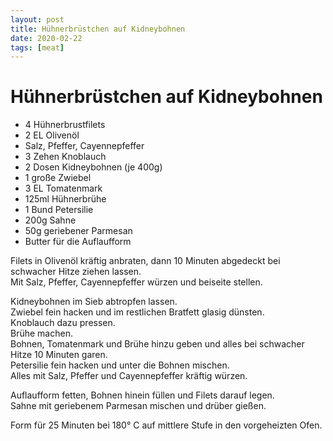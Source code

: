 ```yaml
---
layout: post
title: Hühnerbrüstchen auf Kidneybohnen
date: 2020-02-22
tags: [meat]
---
```

# Hühnerbrüstchen auf Kidneybohnen

- 4 Hühnerbrustfilets
- 2 EL Olivenöl
- Salz, Pfeffer, Cayennepfeffer
- 3 Zehen Knoblauch
- 2 Dosen Kidneybohnen (je 400g)
- 1 große Zwiebel
- 3 EL Tomatenmark
- 125ml Hühnerbrühe
- 1 Bund Petersilie
- 200g Sahne
- 50g geriebener Parmesan
- Butter für die Auflaufform

Filets in Olivenöl kräftig anbraten, dann 10 Minuten abgedeckt bei schwacher Hitze ziehen lassen.  
Mit Salz, Pfeffer, Cayennepfeffer würzen und beiseite stellen.  
  
Kidneybohnen im Sieb abtropfen lassen.  
Zwiebel fein hacken und im restlichen Bratfett glasig dünsten.  
Knoblauch dazu pressen.  
Brühe machen.  
Bohnen, Tomatenmark und Brühe hinzu geben und alles bei schwacher Hitze 10 Minuten garen.  
Petersilie fein hacken und unter die Bohnen mischen.  
Alles mit Salz, Pfeffer und Cayennepfeffer kräftig würzen.  
  
Auflaufform fetten, Bohnen hinein füllen und Filets darauf legen.  
Sahne mit geriebenem Parmesan mischen und drüber gießen.  
  
Form für 25 Minuten bei 180° C auf mittlere Stufe in den vorgeheizten Ofen.  
